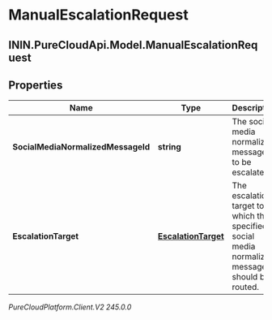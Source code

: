 # ManualEscalationRequest

## ININ.PureCloudApi.Model.ManualEscalationRequest

## Properties

|Name | Type | Description | Notes|
|------------ | ------------- | ------------- | -------------|
| **SocialMediaNormalizedMessageId** | **string** | The social media normalized message ID to be escalated. | |
| **EscalationTarget** | [**EscalationTarget**](EscalationTarget) | The escalation target to which the specified social media normalized message should be routed. | [optional] |



_PureCloudPlatform.Client.V2 245.0.0_
